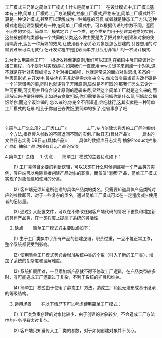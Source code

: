 工厂模式三兄弟之简单工厂模式
1.什么是简单工厂?
    在设计模式中,工厂模式基本有三种,简单工厂模式,工厂方法模式,抽象工厂模式,严格来说,简单工厂模式并不算是一种设计模式,甚至可以理解成为一种编程的习惯,或者就是静态工厂方法,这种模式也是创建型模式的一种,在简单工厂模式中，可以根据传递的参数不同，返回不同类的实例。简单工厂模式定义了一个类，这个类专门用于创建其他类的实例，这些被创建的类都有一个共同的父类,这么做主要是为了把对象的创建和对象的使用隔离开,达到一种解耦的效果,让使用者不必关心对象是怎么创建的,只要想用的时候要过来可以用就行.在开发过程中是比较简单并且应用非常广的一种设计模式.
    

2.为什么用简单工厂?
    根据依赖倒转原则,我们可以知道,在编码中我们应该针对接口编程，而不是针对实现编程,如果我们一直使用new关键字来创建一个对象,这不就是在针对实现编程么？针对接口编程，也就是常说的面向对象思想,多态的一种表现形式,在开发中,最头疼的无非就是需求变来变去,每次改变需求都去改代码是一个非常蛋疼的事,同时也就违背了开闭原则,显然是不可取的,那我们怎么去设计一种可拓展,可复用并且符合设计原则的逻辑来呢,显然这个简单工厂就是这么来的,而理解起来也很好理解,比如说去食堂打饭,你只需要告诉阿姨你要什么菜,阿姨就会把饭给你,而这个饭谁做的,怎么做的,你完全不用知道,会吃就行,这其实就是一种简单工厂模式的场景.相比于你自己去做饭,要简单的多了,也省事多了吧.

 

3.简单工厂怎么用?
    工厂类(工厂):                 工厂,专门创建实例类的工厂同时提供一个方法,根据传入参数的不同返回不同的实例.
    File日志(具体产品):           具体的文件日志实例
    DB日志(具体产品):             具体的数据库日志实例
    抽象Product(抽象产品):        抽象产品,为所有日志产品的父类

4.简单工厂总结
    1. 优点
       简单工厂模式的主要优点如下：

       (1) 工厂类包含必要的判断逻辑，可以决定在什么时候创建哪一个产品类的实例，客户端可以免除直接创建产品对象的职责，而仅仅“消费”产品，简单工厂模式实现了对象创建和使用的分离。

       (2) 客户端无须知道所创建的具体产品类的类名，只需要知道具体产品类所对应的参数即可，对于一些复杂的类名，通过简单工厂模式可以在一定程度减少使用者的记忆量。

       (3) 通过引入配置文件，可以在不修改任何客户端代码的情况下更换和增加新的具体产品类，在一定程度上提高了系统的灵活性 

    2. 缺点
       简单工厂模式的主要缺点如下：

       (1) 由于工厂类集中了所有产品的创建逻辑，职责过重，一旦不能正常工作，整个系统都要受到影响。

       (2) 使用简单工厂模式势必会增加系统中类的个数（引入了新的工厂类），增加了系统的复杂度和理解难度。

       (3) 系统扩展困难，一旦添加新产品就不得不修改工厂逻辑，在产品类型较多时，有可能造成工厂逻辑过于复杂，不利于系统的扩展和维护。

       (4) 简单工厂模式由于使用了静态工厂方法，造成工厂角色无法形成基于继承的等级结构。
 

    3. 适用场景
       在以下情况下可以考虑使用简单工厂模式：

       (1) 工厂类负责创建的对象比较少，由于创建的对象较少，不会造成工厂方法中的业务逻辑太过复杂。

       (2) 客户端只知道传入工厂类的参数，对于如何创建对象并不关心。


